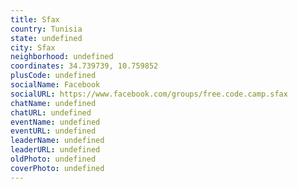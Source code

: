 ```yaml
---
title: Sfax
country: Tunisia
state: undefined
city: Sfax
neighborhood: undefined
coordinates: 34.739739, 10.759852
plusCode: undefined
socialName: Facebook
socialURL: https://www.facebook.com/groups/free.code.camp.sfax
chatName: undefined
chatURL: undefined
eventName: undefined
eventURL: undefined
leaderName: undefined
leaderURL: undefined
oldPhoto: undefined
coverPhoto: undefined
---
```

